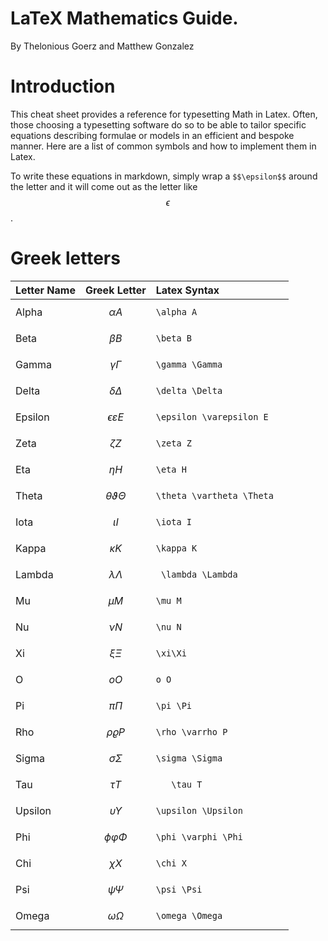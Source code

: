 # LaTeX Mathematics Guide. 

By Thelonious Goerz and Matthew Gonzalez

# Introduction

This cheat sheet provides a reference for typesetting Math in Latex. Often, those choosing a typesetting software do so to be able to tailor specific equations describing formulae or models in an efficient and bespoke manner. Here are a list of common symbols and how to implement them in Latex. 

To write these equations in markdown, simply wrap a `$$\epsilon$$` around the letter and it will come out as the letter like $$\epsilon$$. 

# Greek letters

| Letter Name| Greek Letter | Latex Syntax |
|:------|:------------| :-------------| 
| Alpha | $$\alpha A$$| `\alpha A`      |
| Beta | $$\beta B$$  | `\beta B` |
| Gamma | $$\gamma \Gamma$$ | `\gamma \Gamma` |
| Delta | $$\delta \Delta$$  | `\delta \Delta` |
| Epsilon | $$\epsilon \varepsilon E$$  | `\epsilon \varepsilon E` |
| Zeta | $$\zeta Z$$  | `\zeta Z` |
| Eta | $$\eta H$$  | `\eta H` |
| Theta | $$\theta \vartheta \Theta	$$  | `\theta \vartheta \Theta	` |
| Iota | $$\iota I$$  | `\iota I` |
| Kappa | $$\kappa K$$  | `\kappa K` |
| Lambda | $$\lambda \Lambda$$  | `	\lambda \Lambda` |
| Mu | $$\mu M$$  | `\mu M` |
| Nu | $$\nu N$$  | `\nu N` |
| Xi | $$\xi\Xi$$  | `\xi\Xi` |
| O | $$o O$$  | `o O` |
| Pi | $$\pi \Pi$$  | `\pi \Pi` |
| Rho | $$\rho\varrho P$$  | `\rho \varrho P` |
| Sigma | $$\sigma \Sigma$$  | `\sigma \Sigma` |
| Tau | $$	\tau T$$  | `	\tau T` |
| Upsilon | $$\upsilon \Upsilon$$  | `\upsilon \Upsilon` |
| Phi | $$\phi \varphi \Phi$$  | `\phi \varphi \Phi` |
| Chi | $$\chi X$$  | `\chi X` |
| Psi | $$\psi \Psi$$  | `\psi \Psi` |
|Omega| $$\omega \Omega$$  | `\omega \Omega` |

